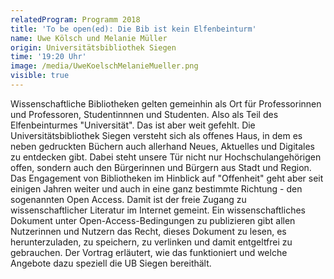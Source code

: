 ```yaml
---
relatedProgram: Programm 2018
title: 'To be open(ed): Die Bib ist kein Elfenbeinturm'
name: Uwe Kölsch und Melanie Müller
origin: Universitätsbibliothek Siegen
time: '19:20 Uhr'
image: /media/UweKoelschMelanieMueller.png
visible: true
---
```

Wissenschaftliche Bibliotheken gelten gemeinhin als Ort für Professorinnen und Professoren, Studentinnnen und Studenten. Also als Teil des Elfenbeinturmes "Universität". Das ist aber weit gefehlt. Die Universitätsbibliothek Siegen versteht sich als offenes Haus, in dem es neben gedruckten Büchern auch allerhand Neues, Aktuelles und Digitales zu entdecken gibt. Dabei steht unsere Tür nicht nur Hochschulangehörigen offen, sondern auch den Bürgerinnen und Bürgern aus Stadt und Region.\
Das Engagement von Bibliotheken im Hinblick auf "Offenheit" geht aber seit einigen Jahren weiter und auch in eine ganz bestimmte Richtung - den sogenannten Open Access. Damit ist der freie Zugang zu wissenschaftlicher Literatur im Internet gemeint. Ein wissenschaftliches Dokument unter Open-Access-Bedingungen zu publizieren gibt allen Nutzerinnen und Nutzern das Recht, dieses Dokument zu lesen, es herunterzuladen, zu speichern, zu verlinken und damit entgeltfrei zu gebrauchen. Der Vortrag erläutert, wie das funktioniert und welche Angebote dazu speziell die UB Siegen bereithält.
